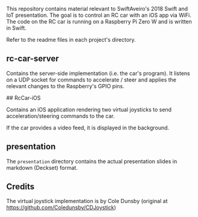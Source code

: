 This repository contains material relevant to SwiftAveiro's 2018 Swift and IoT presentation. The goal is to control an RC car with an iOS app via WiFi. The code on the RC car is running on a Raspberry Pi Zero W and is written in Swift.

Refer to the readme files in each project's directory.

## rc-car-server

Contains the server-side implementation (i.e. the car's program). It listens on a UDP socket for commands to accelerate / steer and applies the relevant changes to the Raspberry's GPIO pins.

## RcCar-iOS

Contains an iOS application rendering two virtual joysticks to send acceleration/steering commands to the car.

If the car provides a video feed, it is displayed in the background.

## presentation

The `presentation` directory contains the actual presentation slides in markdown (Deckset) format.

## Credits

The virtual joystick implementation is by Cole Dunsby (original at https://github.com/Coledunsby/CDJoystick)